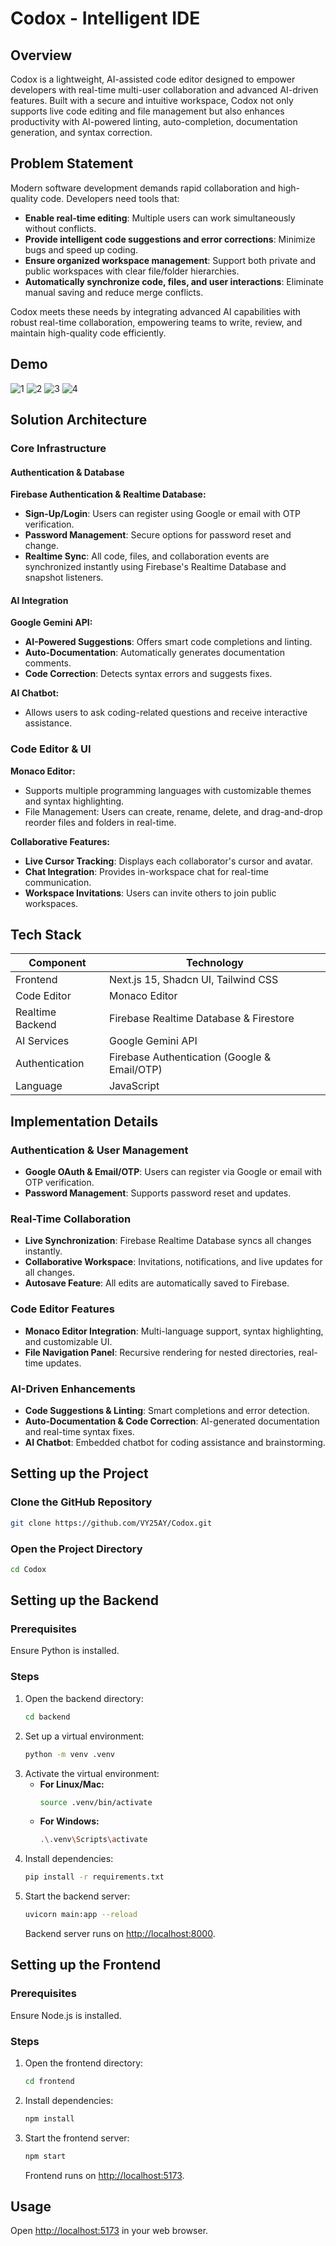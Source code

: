 # Codox - Intelligent IDE

## Overview
Codox is a lightweight, AI-assisted code editor designed to empower developers with real-time multi-user collaboration and advanced AI-driven features. Built with a secure and intuitive workspace, Codox not only supports live code editing and file management but also enhances productivity with AI-powered linting, auto-completion, documentation generation, and syntax correction.

## Problem Statement
Modern software development demands rapid collaboration and high-quality code. Developers need tools that:
- **Enable real-time editing**: Multiple users can work simultaneously without conflicts.
- **Provide intelligent code suggestions and error corrections**: Minimize bugs and speed up coding.
- **Ensure organized workspace management**: Support both private and public workspaces with clear file/folder hierarchies.
- **Automatically synchronize code, files, and user interactions**: Eliminate manual saving and reduce merge conflicts.

Codox meets these needs by integrating advanced AI capabilities with robust real-time collaboration, empowering teams to write, review, and maintain high-quality code efficiently.

## Demo

![1](https://github.com/user-attachments/assets/1e8c2362-98da-4bf7-9dd4-34cce0c42913)
![2](https://github.com/user-attachments/assets/a5218704-3b79-49c5-90f5-b0b94befb796)
![3](https://github.com/user-attachments/assets/88841604-6297-41b0-a1dc-2c246b9adb75)
![4](https://github.com/user-attachments/assets/dfec646e-33f4-426d-bb96-9068539cee53)

## Solution Architecture
### Core Infrastructure
#### Authentication & Database
**Firebase Authentication & Realtime Database:**
- **Sign-Up/Login**: Users can register using Google or email with OTP verification.
- **Password Management**: Secure options for password reset and change.
- **Realtime Sync**: All code, files, and collaboration events are synchronized instantly using Firebase's Realtime Database and snapshot listeners.

#### AI Integration
**Google Gemini API:**
- **AI-Powered Suggestions**: Offers smart code completions and linting.
- **Auto-Documentation**: Automatically generates documentation comments.
- **Code Correction**: Detects syntax errors and suggests fixes.

**AI Chatbot:**
- Allows users to ask coding-related questions and receive interactive assistance.

### Code Editor & UI
**Monaco Editor:**
- Supports multiple programming languages with customizable themes and syntax highlighting.
- File Management: Users can create, rename, delete, and drag-and-drop reorder files and folders in real-time.

**Collaborative Features:**
- **Live Cursor Tracking**: Displays each collaborator's cursor and avatar.
- **Chat Integration**: Provides in-workspace chat for real-time communication.
- **Workspace Invitations**: Users can invite others to join public workspaces.

## Tech Stack
| Component       | Technology                        |
|---------------|---------------------------------|
| Frontend      | Next.js 15, Shadcn UI, Tailwind CSS |
| Code Editor   | Monaco Editor                    |
| Realtime Backend | Firebase Realtime Database & Firestore |
| AI Services   | Google Gemini API                |
| Authentication | Firebase Authentication (Google & Email/OTP) |
| Language      | JavaScript                        |

## Implementation Details
### Authentication & User Management
- **Google OAuth & Email/OTP**: Users can register via Google or email with OTP verification.
- **Password Management**: Supports password reset and updates.

### Real-Time Collaboration
- **Live Synchronization**: Firebase Realtime Database syncs all changes instantly.
- **Collaborative Workspace**: Invitations, notifications, and live updates for all changes.
- **Autosave Feature**: All edits are automatically saved to Firebase.

### Code Editor Features
- **Monaco Editor Integration**: Multi-language support, syntax highlighting, and customizable UI.
- **File Navigation Panel**: Recursive rendering for nested directories, real-time updates.

### AI-Driven Enhancements
- **Code Suggestions & Linting**: Smart completions and error detection.
- **Auto-Documentation & Code Correction**: AI-generated documentation and real-time syntax fixes.
- **AI Chatbot**: Embedded chatbot for coding assistance and brainstorming.

## Setting up the Project
### Clone the GitHub Repository
```bash
git clone https://github.com/VY25AY/Codox.git
```

### Open the Project Directory
```bash
cd Codox
```

## Setting up the Backend
### Prerequisites
Ensure Python is installed.

### Steps
1. Open the backend directory:
   ```bash
   cd backend
   ```
2. Set up a virtual environment:
   ```bash
   python -m venv .venv
   ```
3. Activate the virtual environment:
   - **For Linux/Mac:**
     ```bash
     source .venv/bin/activate
     ```
   - **For Windows:**
     ```bash
     .\.venv\Scripts\activate
     ```
4. Install dependencies:
   ```bash
   pip install -r requirements.txt
   ```
5. Start the backend server:
   ```bash
   uvicorn main:app --reload
   ```
   Backend server runs on [http://localhost:8000](http://localhost:8000).

## Setting up the Frontend
### Prerequisites
Ensure Node.js is installed.

### Steps
1. Open the frontend directory:
   ```bash
   cd frontend
   ```
2. Install dependencies:
   ```bash
   npm install
   ```
3. Start the frontend server:
   ```bash
   npm start
   ```
   Frontend runs on [http://localhost:5173](http://localhost:5173).

## Usage
Open [http://localhost:5173](http://localhost:5173) in your web browser.

